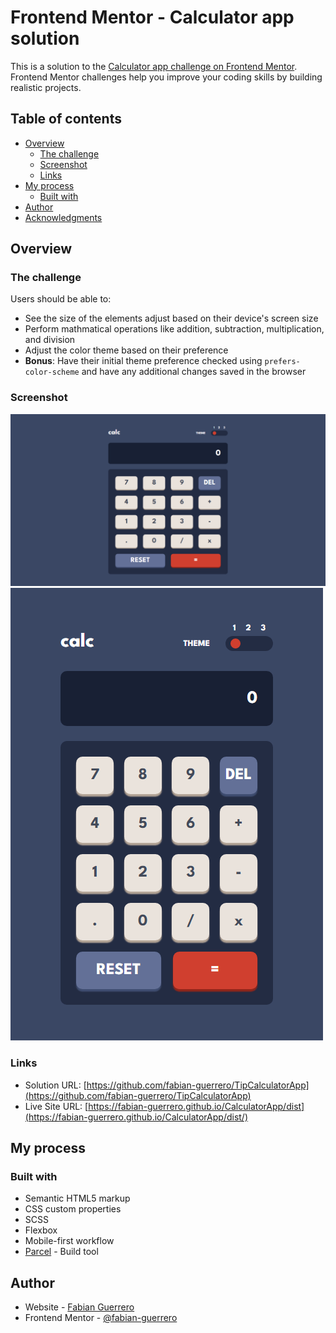 # Frontend Mentor - Calculator app solution

This is a solution to the [Calculator app challenge on Frontend Mentor](https://www.frontendmentor.io/challenges/calculator-app-9lteq5N29). Frontend Mentor challenges help you improve your coding skills by building realistic projects. 

## Table of contents

- [Overview](#overview)
  - [The challenge](#the-challenge)
  - [Screenshot](#screenshot)
  - [Links](#links)
- [My process](#my-process)
  - [Built with](#built-with)
- [Author](#author)
- [Acknowledgments](#acknowledgments)

## Overview

### The challenge

Users should be able to:

- See the size of the elements adjust based on their device's screen size
- Perform mathmatical operations like addition, subtraction, multiplication, and division
- Adjust the color theme based on their preference
- **Bonus**: Have their initial theme preference checked using `prefers-color-scheme` and have any additional changes saved in the browser

### Screenshot

![](./screenshot/CalculatorApp-Desktop.png)
![](./screenshot/CalculatorApp-Mobile.png)

### Links

- Solution URL: [https://github.com/fabian-guerrero/TipCalculatorApp](https://github.com/fabian-guerrero/TipCalculatorApp)
- Live Site URL: [https://fabian-guerrero.github.io/CalculatorApp/dist](https://fabian-guerrero.github.io/CalculatorApp/dist/)

## My process

### Built with

- Semantic HTML5 markup
- CSS custom properties
- SCSS
- Flexbox
- Mobile-first workflow
- [Parcel](https://parceljs.org/) - Build tool

## Author

- Website - [Fabian Guerrero](https://github.com/fabian-guerrero)
- Frontend Mentor - [@fabian-guerrero](https://www.frontendmentor.io/profile/fabian-guerrero)
